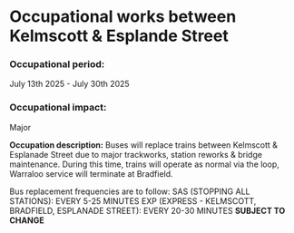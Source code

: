 # Occupational works between Kelmscott & Esplande Street

### Occupational period:
July 13th 2025 - July 30th 2025
### Occupational impact:
Major

**Occupation description:**
Buses will replace trains between Kelmscott & Esplanade Street due to major trackworks, station reworks & bridge maintenance.
During this time, trains will operate as normal via the loop, Warraloo service will terminate at Bradfield.

Bus replacement frequencies are to follow:
SAS (STOPPING ALL STATIONS): EVERY 5-25 MINUTES
EXP (EXPRESS - KELMSCOTT, BRADFIELD, ESPLANADE STREET): EVERY 20-30 MINUTES
**SUBJECT TO CHANGE**
